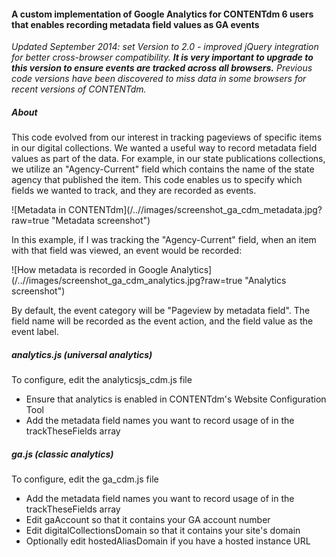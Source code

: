 <h4>A custom implementation of Google Analytics for CONTENTdm 6 users 
that enables recording metadata field values as GA events</h4>

<em>Updated September 2014: set Version to 2.0 - improved jQuery integration for
better cross-browser compatibility. <strong>It is very important to upgrade to this 
version to ensure events are tracked across all browsers.</strong> Previous code
versions have been discovered to miss data in some browsers for recent versions 
of CONTENTdm.</em>

<h5>About</h5>
<p>This code evolved from our interest in tracking pageviews of specific items in our digital
collections. We wanted a useful way to record metadata field values as part of the data. For
example, in our state publications collections, we utilize an "Agency-Current" field which
contains the name of the state agency that published the item. This code enables us
to specify which fields we wanted to track, and they are recorded as events.</p>

![Metadata in CONTENTdm](/../<branch name>/images/screenshot_ga_cdm_metadata.jpg?raw=true "Metadata screenshot")

<p>In this example, if I was tracking the "Agency-Current" field, when an item with 
that field was viewed, an event would be recorded:</p>

![How metadata is recorded in Google Analytics](/../<branch name>/images/screenshot_ga_cdm_analytics.jpg?raw=true "Analytics screenshot")

<p>By default, the event category will be "Pageview by metadata field". The field name will
be recorded as the event action, and the field value as the event label.</p>

<h5>analytics.js (universal analytics)</h5>
<p>To configure, edit the analyticsjs_cdm.js file</p>

<ul>
<li>Ensure that analytics is enabled in CONTENTdm's Website Configuration Tool</li>
<li>Add the metadata field names you want to record usage of in the trackTheseFields array</li>
</ul>

<h5>ga.js (classic analytics)</h5>
<p>To configure, edit the ga_cdm.js file</p>

<ul>
<li>Add the metadata field names you want to record usage of in the trackTheseFields array</li>
<li>Edit gaAccount so that it contains your GA account number</li>
<li>Edit digitalCollectionsDomain so that it contains your site's domain</li>
<li>Optionally edit hostedAliasDomain if you have a hosted instance URL</li>
</ul>